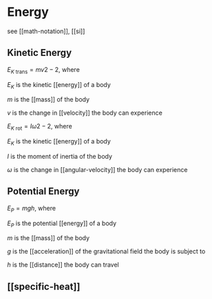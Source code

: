 # Energy

see [[math-notation]], [[si]]

## Kinetic Energy

$E_{K\ \text{trans}} = mv2 - 2$, where

$E_K$ is the kinetic [[energy]] of a body

$m$ is the [[mass]] of the body

$v$ is the change in [[velocity]] the body can experience

$E_{K\ \text{rot}} = I\omega2 - 2$, where

$E_K$ is the kinetic [[energy]] of a body

$I$ is the moment of inertia of the body

$\omega$ is the change in [[angular-velocity]] the body can experience

## Potential Energy

$E_P = mgh$, where

$E_P$ is the potential [[energy]] of a body

$m$ is the [[mass]] of the body

$g$ is the [[acceleration]] of the gravitational field the body is subject to

$h$ is the [[distance]] the body can travel

## [[specific-heat]]
